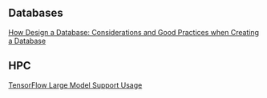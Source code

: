 
## Databases  

[How Design a Database: Considerations and Good Practices when Creating a Database](./how-to-design-a-database.html)        
    
    
    
## HPC  
    
    
[TensorFlow Large Model Support Usage](./lms.html)      


